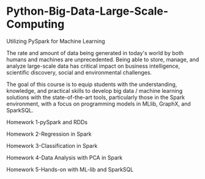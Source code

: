 # Python-Big-Data-Large-Scale-Computing
Utilizing PySpark for Machine Learning

The rate and amount of data being generated in today's world by both humans and machines are unprecedented. Being able to store, manage, and analyze large-scale data has critical impact on business intelligence, scientific discovery, social and environmental challenges. 

The goal of this course is to equip students with the understanding, knowledge, and practical skills to develop big data / machine learning solutions with the state-of-the-art tools, particularly those in the Spark environment, with a focus on programming models in MLlib, GraphX, and SparkSQL. 

Homework 1-pySpark and RDDs 

Homework 2-Regression in Spark 

Homework 3-Classification in Spark 

Homework 4-Data Analysis with PCA in Spark 

Homework 5-Hands-on with ML-lib and SparkSQL 
